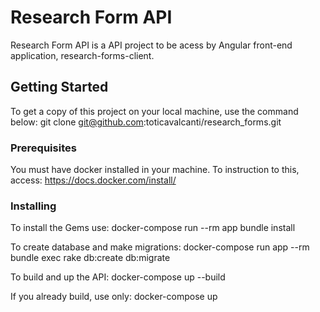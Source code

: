 # Research Form API

Research Form API is a API project to be acess by Angular front-end application, research-forms-client.

## Getting Started

To get a copy of this project on your local machine, use the command below:
	git clone git@github.com:toticavalcanti/research_forms.git

### Prerequisites

You must have docker installed in your machine. 
To instruction to this, access:
	https://docs.docker.com/install/

### Installing
To install the Gems use:
	docker-compose run --rm app bundle install

To create database and make migrations:
	docker-compose run app --rm bundle exec rake db:create db:migrate

To build and up the API:
	docker-compose up --build

If you already build, use only:
	docker-compose up


